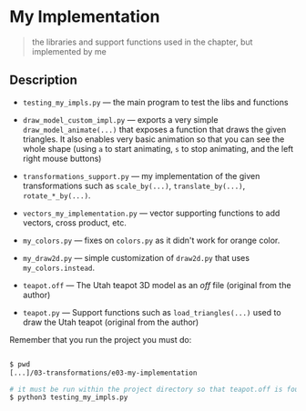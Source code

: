 # My Implementation
> the libraries and support functions used in the chapter, but implemented by me


## Description

+ `testing_my_impls.py` &mdash; the main program to test the libs and functions
+ `draw_model_custom_impl.py` &mdash; exports a very simple `draw_model_animate(...)` that exposes a function that draws the given triangles. It also enables very basic animation so that you can see the whole shape (using `a` to start animating, `s` to stop animating, and the left right mouse buttons)
+ `transformations_support.py` &mdash; my implementation of the given transformations such as `scale_by(...)`, `translate_by(...)`, `rotate_*_by(...)`.
+ `vectors_my_implementation.py` &mdash; vector supporting functions to add vectors, cross product, etc.
+ `my_colors.py` &mdash; fixes on `colors.py` as it didn't work for orange color.
+ `my_draw2d.py` &mdash; simple customization of `draw2d.py` that uses `my_colors.instead`.

+ `teapot.off` &mdash; The Utah teapot 3D model as an *off* file (original from the author)
+ `teapot.py` &mdash; Support functions such as `load_triangles(...)` used to draw the Utah teapot (original from the author)

Remember that you run the project you must do:
```bash

$ pwd
[...]/03-transformations/e03-my-implementation

# it must be run within the project directory so that teapot.off is found
$ python3 testing_my_impls.py
```
